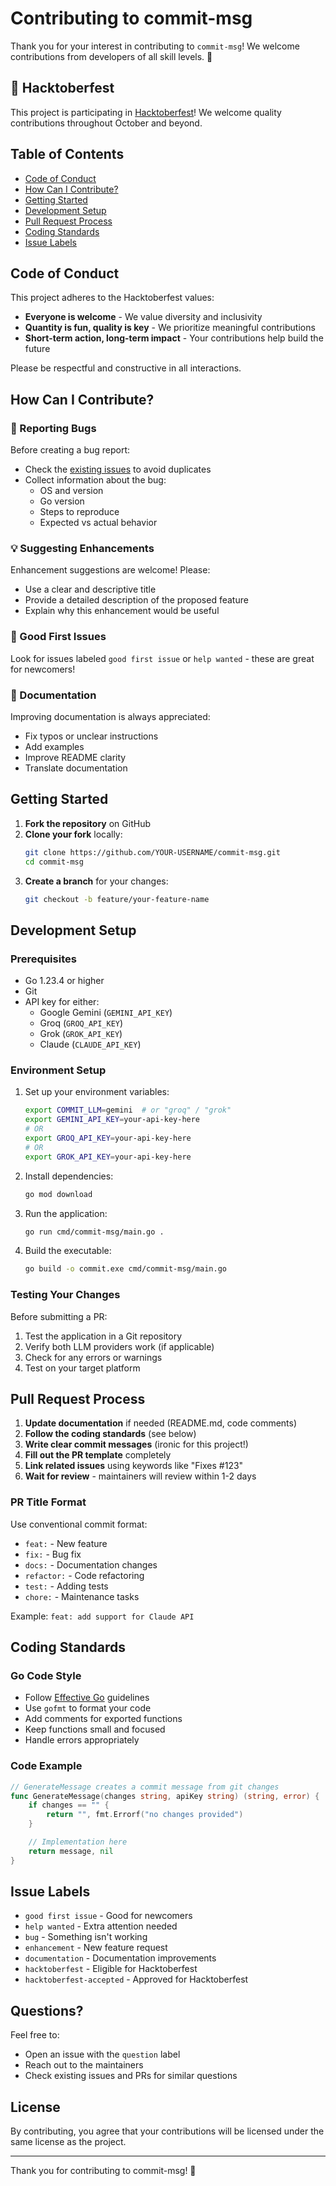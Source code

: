 # Contributing to commit-msg

Thank you for your interest in contributing to `commit-msg`! We welcome contributions from developers of all skill levels. 🎉

## 🎃 Hacktoberfest

This project is participating in [Hacktoberfest](https://hacktoberfest.com)! We welcome quality contributions throughout October and beyond.

## Table of Contents

- [Code of Conduct](#code-of-conduct)
- [How Can I Contribute?](#how-can-i-contribute)
- [Getting Started](#getting-started)
- [Development Setup](#development-setup)
- [Pull Request Process](#pull-request-process)
- [Coding Standards](#coding-standards)
- [Issue Labels](#issue-labels)

## Code of Conduct

This project adheres to the Hacktoberfest values:

- **Everyone is welcome** - We value diversity and inclusivity
- **Quantity is fun, quality is key** - We prioritize meaningful contributions
- **Short-term action, long-term impact** - Your contributions help build the future

Please be respectful and constructive in all interactions.

## How Can I Contribute?

### 🐛 Reporting Bugs

Before creating a bug report:

- Check the [existing issues](https://github.com/dfanso/commit-msg/issues) to avoid duplicates
- Collect information about the bug:
  - OS and version
  - Go version
  - Steps to reproduce
  - Expected vs actual behavior

### 💡 Suggesting Enhancements

Enhancement suggestions are welcome! Please:

- Use a clear and descriptive title
- Provide a detailed description of the proposed feature
- Explain why this enhancement would be useful

### 🔧 Good First Issues

Look for issues labeled `good first issue` or `help wanted` - these are great for newcomers!

### 📝 Documentation

Improving documentation is always appreciated:

- Fix typos or unclear instructions
- Add examples
- Improve README clarity
- Translate documentation

## Getting Started

1. **Fork the repository** on GitHub
2. **Clone your fork** locally:
   ```bash
   git clone https://github.com/YOUR-USERNAME/commit-msg.git
   cd commit-msg
   ```
3. **Create a branch** for your changes:
   ```bash
   git checkout -b feature/your-feature-name
   ```

## Development Setup

### Prerequisites

- Go 1.23.4 or higher
- Git
- API key for either:
  - Google Gemini (`GEMINI_API_KEY`)
  - Groq (`GROQ_API_KEY`)
  - Grok (`GROK_API_KEY`)
  - Claude (`CLAUDE_API_KEY`)

### Environment Setup

1. Set up your environment variables:

   ```bash
   export COMMIT_LLM=gemini  # or "groq" / "grok"
   export GEMINI_API_KEY=your-api-key-here
   # OR
   export GROQ_API_KEY=your-api-key-here
   # OR
   export GROK_API_KEY=your-api-key-here
   ```

2. Install dependencies:

   ```bash
   go mod download
   ```

3. Run the application:

   ```bash
   go run cmd/commit-msg/main.go .
   ```

4. Build the executable:
   ```bash
   go build -o commit.exe cmd/commit-msg/main.go
   ```

### Testing Your Changes

Before submitting a PR:

1. Test the application in a Git repository
2. Verify both LLM providers work (if applicable)
3. Check for any errors or warnings
4. Test on your target platform

## Pull Request Process

1. **Update documentation** if needed (README.md, code comments)
2. **Follow the coding standards** (see below)
3. **Write clear commit messages** (ironic for this project!)
4. **Fill out the PR template** completely
5. **Link related issues** using keywords like "Fixes #123"
6. **Wait for review** - maintainers will review within 1-2 days

### PR Title Format

Use conventional commit format:

- `feat:` - New feature
- `fix:` - Bug fix
- `docs:` - Documentation changes
- `refactor:` - Code refactoring
- `test:` - Adding tests
- `chore:` - Maintenance tasks

Example: `feat: add support for Claude API`

## Coding Standards

### Go Code Style

- Follow [Effective Go](https://golang.org/doc/effective_go.html) guidelines
- Use `gofmt` to format your code
- Add comments for exported functions
- Keep functions small and focused
- Handle errors appropriately

### Code Example

```go
// GenerateMessage creates a commit message from git changes
func GenerateMessage(changes string, apiKey string) (string, error) {
    if changes == "" {
        return "", fmt.Errorf("no changes provided")
    }

    // Implementation here
    return message, nil
}
```

## Issue Labels

- `good first issue` - Good for newcomers
- `help wanted` - Extra attention needed
- `bug` - Something isn't working
- `enhancement` - New feature request
- `documentation` - Documentation improvements
- `hacktoberfest` - Eligible for Hacktoberfest
- `hacktoberfest-accepted` - Approved for Hacktoberfest

## Questions?

Feel free to:

- Open an issue with the `question` label
- Reach out to the maintainers
- Check existing issues and PRs for similar questions

## License

By contributing, you agree that your contributions will be licensed under the same license as the project.

---

Thank you for contributing to commit-msg! 🚀
